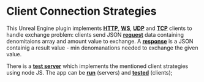 # Client Connection Strategies

This Unreal Engine plugin implements **[HTTP](./Source/ClientConnectionStrategies/Public/Clients/Strategies/HttpClient.h)**, **[WS](./Source/ClientConnectionStrategies/Public/Clients/Strategies/WsClient.h)**, **[UDP](./Source/ClientConnectionStrategies/Public/Clients/Strategies/UdpClient.h)** and **[TCP](./Source/ClientConnectionStrategies/Public/Clients/Strategies/TcpClient.h)** clients to handle exchange problem: clients send JSON **[request](./Source/ClientConnectionStrategies/Public/Clients/DataContainers/RequestData.h)** data containing denomitaions array and amount value to exchange. A **[response](./Source/ClientConnectionStrategies/Public/Clients/DataContainers/ResponseData.h)** is a JSON containig a result value - min denomanations needed to exchange the given value.

There is a **[test server](./TestServersApp/)** which implements the mentioned client strategies using node JS. The app can be **[run](./TestServersApp/index.js)** (servers) and **[tested](./TestServersApp/test.js)** (clients);
